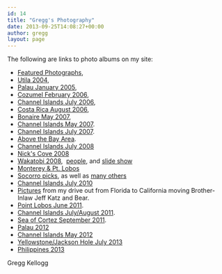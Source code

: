 ```yaml
---
id: 14
title: "Gregg's Photography"
date: 2013-09-25T14:08:27+00:00
author: gregg
layout: page
---
```

The following are links to photo albums on my site:

  * [Featured Photographs](/galleries/Featured%20Web%20Gallery/index.html), 
  * [Utila 2004](/galleries/Utila%202004/index.html), 
  * [Palau January 2005](/galleries/Palau%202005-01/index.html), 
  * [Cozumel February 2006](/galleries/Palau%202005-01/index.html), 
  * [Channel Islands July 2006](/galleries/Channel%20Islands%202006-07-15/index.html), 
  * [Costa Rica August 2006](/galleries/Costa%20Rica%202006-08/index.html), 
  * [Bonaire May 2007](/galleries/Bonaire%202007-05/index.html), 
  * [Channel Islands May 2007](/galleries/Channel%20Islands%202007-05/index.html). 
  * [Channel Islands July 2007](/galleries/Channel%20Islands%202010-07/index.html). 
  * [Above the Bay Area](/galleries/Above%20the%20Bay%20Area/index.html). 
  * [Channel Islands July 2008](/galleries/Channel%20Islands%202008-07/index.html)
  * [Nick's Cove 2008](/galleries/Nick's%20Cove/index.html)
  * [Wakatobi 2008](/galleries/Wakatobi%202008/index.html),  [people](/galleries/Wakatobi%20People/index.html), and  [slide show](http://www.youtube.com/watch?v=hKPmnpv7tq0) 
  * [Monterey & Pt. Lobos](/galleries/Monterey%20January%202009/index.html) 
  * [Socorro picks](/galleries/Socorro%20Picks/index.html), as well as [many others](/galleries/Socorro%202010-04/index.html)
  * [Channel Islands July 2010](/galleries/Channel%20Islands%202010-07/index.html)
  * [Pictures](/galleries/Western%20Road%20Trip/index.html) from my drive out from Florida to California moving Brother-Inlaw Jeff Katz and Bear. 
  * [Point Lobos June 2011](/galleries/PtLobos2011-06/index.html). 
  * [Channel Islands July/August 2011](/galleries/Western%20Road%20Trip/index.html). 
  * [Sea of Cortez September 2011](/galleries/Sea%20of%20Cortez%202011-09/index.html). 
  * [Palau 2012](/galleries/Palau%202012-01/index.html)
  * [Channel Islands May 2012](/galleries/Channel%20Islands%202012-05/index.html)
  * [Yellowstone/Jackson Hole July 2013](/galleries/Yellowstone%202013-07/index.html)
  * [Philippines 2013](/galleries/Philippines-2013-09/index.html)

Gregg Kellogg